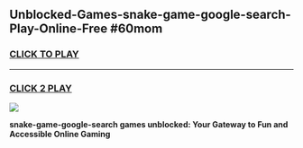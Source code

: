 
## Unblocked-Games-snake-game-google-search-Play-Online-Free #60mom
<h3>
<a href="https://us.freeplayer.one?title=snake-game-google-search&ref=10M">CLICK TO PLAY</a></h3>
<hr>

<h3>
<a href="https://us.freeplayer.one?title=snake-game-google-search&ref=10M">CLICK 2 PLAY</a>
  
</h3>

<a href="https://us.freeplayer.one?title=snake-game-google-search&ref=10M"><img src="https://clearcache.store/games.png"></a>


**snake-game-google-search games unblocked: Your Gateway to Fun and Accessible Online Gaming**
